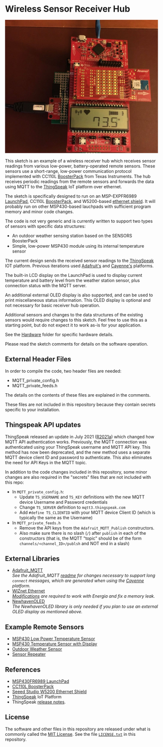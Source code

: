 # Wireless Sensor Receiver Hub

![Fully assembled Hub: Ethernet Shield (bottom), Shield-LaunchPad Interface (middle-bottom), MSP-EXP430FR6989 LaunchPad (middle-top), and CC110L BoosterPack (top).](jpg/hub.jpg)

This sketch is an example of a wireless receiver hub which receives sensor readings from various low-power, battery-operated remote sensors. These sensors use a short-range, low-power communication protocol implemented with CC110L [BoosterPack][2] from Texas Instruments. The hub receives periodic readings from the remote sensors and forwards the data using MQTT to the [ThingSpeak][5] IoT platform over ethernet.

The sketch is specifically designed to run on an MSP-EXPFR6989 [LaunchPad][1], CC110L [BoosterPack][2], and W5200-based [ethernet shield][3]. It will probably run on other MSP430-based lauchpads with sufficient program memory and minor code changes.

The code is not very generic and is currently written to support two types of sensors with specific data structures:

- An outdoor weather sensing station based on the SENSORS BoosterPack
- Simple, low-power MSP430 module using its internal temperature sensor

The current design sends the received sensor readings to the [ThingSpeak][5] IOT platform. Previous iterations used [Adafruit's][4] and [Cayenne's][9] platforms.

The built-in LCD display on the LaunchPad is used to display current temperature and battery level from the weather station sensor, plus connection status with the MQTT server.

An additional external OLED display is also supported, and can be used to print miscellaneous status information. This OLED display is optional and not necessary for basic receiver hub operation.

Additional sensors and changes to the data structures of the existing sensors would require changes to this sketch. Feel free to use this as a starting point, but do not expect it to work as-is for your application.

See the [Hardware](./Hardware) folder for specific hardware details.

Please read the sketch comments for details on the software operation.

## External Header Files

In order to compile the code, two header files are needed:

- MQTT_private_config.h
- MQTT_private_feeds.h

The details on the contents of these files are explained in the comments.

These files are not included in this repository because they contain secrets specific to your installation.

## Thingspeak API updates

ThingSpeak released an update in July 2021 ([R2021a][10]) which changed how MQTT API authentication works. Previously, the MQTT connection was authenticated using your ThingSpeak username and MQTT API key. This method has now been deprecated, and the new method uses a separate MQTT device client ID and password to authenticate. This also eliminates the need for API Keys in the MQTT topic.

In addition to the code changes included in this repository, some minor changes are also required in the "secrets" files that are not included with this repo:

- In `MQTT_private_config.h`:
  - Update `TS_USERNAME` and `TS_KEY` definitions with the new MQTT device Username and Password credentials
  - Change `TS_SERVER` definition to `mqtt3.thingspeak.com`
  - Add `#define TS_CLIENTID` with your MQTT device Client ID (which is typically the same as the Username)
- In `MQTT_private_feeds.h`
  - Remove the API keys from the `Adafruit_MQTT_Publish` constructors.
  - Also make sure there is no slash (`/`) after `publish` in each of the constructors (that is, the MQTT "topic" should be of the form `channels/<channel_ID>/publsh` and NOT end in a slash)

## External Libraries

- [Adafruit_MQTT](https://github.com/adafruit/Adafruit_MQTT_Library)  
  *See the Adafruit_MQTT [readme][8] for changes necessary to support long `connect` messages, which are generated when using the [Cayenne][9] platform.*
- [WIZnet Ethernet](https://github.com/Wiznet/WIZ_Ethernet_Library)  
  *[Modifications](./Ethernet.md) are required to work with Energia and fix a memory leak.*
- [NewhavenOLED](https://github.com/Andy4495/NewhavenOLED)  
  *The NewhavenOLED library is only needed if you plan to use an external OLED display as mentioned above.*

## Example Remote Sensors

- [MSP430 Low Power Temperature Sensor][14]
- [MSP430 Temperature Sensor with Display][11]
- [Outdoor Weather Sensor][12]
- [Sensor Repeater][13]

## References

- [MSP430FR6989 LaunchPad][1]
- [CC110L BoosterPack][2]
- [Seeed Studio W5200 Ethernet Shield][3]
- [ThingSpeak][5] IoT Platform
- ThingSpeak [release notes][10].

## License

The software and other files in this repository are released under what is commonly called the [MIT License][100]. See the file [`LICENSE.txt`][101] in this repository.

[1]: http://www.ti.com/tool/MSP-EXP430FR6989
[2]: http://www.ti.com/tool/430BOOST-CC110L
[3]: http://wiki.seeedstudio.com/Ethernet_Shield_V2.0/
[4]: https://io.adafruit.com/
[5]: https://thingspeak.com/
[8]: ./Adafruit_MQTT.md
[9]: https://cayenne.mydevices.com
[10]: https://www.mathworks.com/help/thingspeak/release-notes.html
[11]: https://github.com/Andy4495/MSP430TempSensorWithDisplay
[12]: https://github.com/Andy4495/Outdoor-Weather-Sensor
[13]: https://github.com/Andy4495/Sensor-Repeater
[14]: https://github.com/Andy4495/MSP430LowPowerTempSensor
[100]: https://choosealicense.com/licenses/mit/
[101]: ./LICENSE.txt
[200]: https://github.com/Andy4495/Wireless-Sensor-Receiver-Hub

